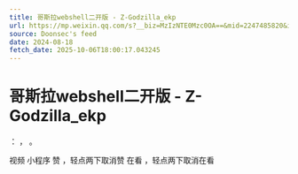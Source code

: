 ```yaml
---
title: 哥斯拉webshell二开版 - Z-Godzilla_ekp
url: https://mp.weixin.qq.com/s?__biz=MzIzNTE0Mzc0OA==&mid=2247485820&idx=1&sn=f96e5b19b594ae84807ec5718c44295d
source: Doonsec's feed
date: 2024-08-18
fetch_date: 2025-10-06T18:00:17.043245
---
```


# 哥斯拉webshell二开版 - Z-Godzilla_ekp

：
，
。

视频
小程序
赞
，轻点两下取消赞
在看
，轻点两下取消在看